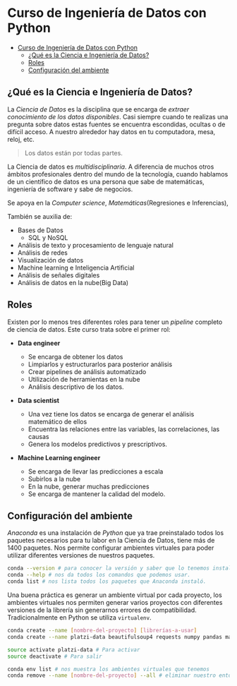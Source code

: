 # Curso de Ingeniería de Datos con Python

- [Curso de Ingeniería de Datos con Python](#curso-de-ingenier%C3%ADa-de-datos-con-python)
  - [¿Qué es la Ciencia e Ingeniería de Datos?](#%C2%BFqu%C3%A9-es-la-ciencia-e-ingenier%C3%ADa-de-datos)
  - [Roles](#roles)
  - [Configuración del ambiente](#configuraci%C3%B3n-del-ambiente)

## ¿Qué es la Ciencia e Ingeniería de Datos?

La _Ciencia de Datos_ es la disciplina que se encarga de _extraer conocimiento de los datos disponibles_. Casi siempre cuando te realizas una pregunta sobre datos estas fuentes se encuentra escondidas, ocultas o de difícil acceso. A nuestro alrededor hay datos en tu computadora, mesa, reloj, etc.

> Los datos están por todas partes.

La Ciencia de datos es _multidisciplinaria_. A diferencia de muchos otros ámbitos profesionales dentro del mundo de la tecnología, cuando hablamos de un científico de datos es una persona que sabe de matemáticas, ingeniería de software y sabe de negocios.

Se apoya en la _Computer science_, _Matemáticas_(Regresiones e Inferencias),

También se auxilia de:

- Bases de Datos
  - SQL y NoSQL
- Análisis de texto y procesamiento de lenguaje natural
- Análisis de redes
- Visualización de datos
- Machine learning e Inteligencia Artificial
- Análisis de señales digitales
- Análisis de datos en la nube(Big Data)

## Roles

Existen por lo menos tres diferentes roles para tener un _pipeline_ completo de ciencia de datos. Este curso trata sobre el primer rol:

- __Data engineer__
  - Se encarga de obtener los datos
  - Limpiarlos y estructurarlos para posterior análisis
  - Crear pipelines de análisis automatizado
  - Utilización de herramientas en la nube
  - Análisis descriptivo de los datos.

- __Data scientist__
  - Una vez tiene los datos se encarga de generar el análisis matemático de ellos
  - Encuentra las relaciones entre las variables, las correlaciones, las causas
  - Genera los modelos predictivos y prescriptivos.

- __Machine Learning engineer__
  - Se encarga de llevar las predicciones a escala
  - Subirlos a la nube
  - En la nube, generar muchas predicciones
  - Se encarga de mantener la calidad del modelo.

## Configuración del ambiente

_Anaconda_ es una instalación de _Python_ que ya trae preinstalado todos los paquetes necesarios para tu labor en la Ciencia de Datos, tiene más de 1400 paquetes. Nos permite configurar ambientes virtuales para poder utilizar diferentes versiones de nuestros paquetes.

```bash
conda --version # para conocer la versión y saber que lo tenemos instalado
conda --help # nos da todos los comandos que podemos usar.
conda list # nos lista todos los paquetes que Anaconda instaló.
```

Una buena práctica es generar un ambiente virtual por cada proyecto, los ambientes virtuales nos permiten generar varios proyectos con diferentes versiones de la librería sin generarnos errores de compatibilidad. Tradicionalmente en Python se utiliza `virtualenv`.

```bash
conda create --name [nombre-del-proyecto] [librerías-a-usar]
conda create --name platzi-data beautifulsoup4 requests numpy pandas matplotlib yaml
```

```bash
source activate platzi-data # Para activar
source deactivate # Para salir

conda env list # nos muestra los ambientes virtuales que tenemos
conda remove --name [nombre-del-proyecto] --all # eliminar nuestro entorno virtual con todos nuestros paquetes
```